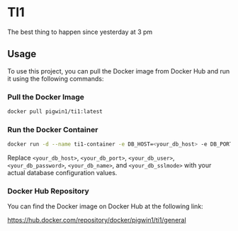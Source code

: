 # TI1

The best thing to happen since yesterday at 3 pm

## Usage

To use this project, you can pull the Docker image from Docker Hub and run it using the following commands:

### Pull the Docker Image

```sh
docker pull pigwin1/ti1:latest
```

### Run the Docker Container
```sh
docker run -d --name ti1-container -e DB_HOST=<your_db_host> -e DB_PORT=<your_db_port> -e DB_USER=<your_db_user> -e DB_PASSWORD=<your_db_password> -e DB_NAME=<your_db_name> -e DB_SSLMODE=<your_db_sslmode> pigwin1/ti1:latest
```
Replace `<your_db_host>`, `<your_db_port>`, `<your_db_user>`, `<your_db_password>`, `<your_db_name>`, and `<your_db_sslmode>` with your actual database configuration values.

### Docker Hub Repository
You can find the Docker image on Docker Hub at the following link:

https://hub.docker.com/repository/docker/pigwin1/ti1/general

